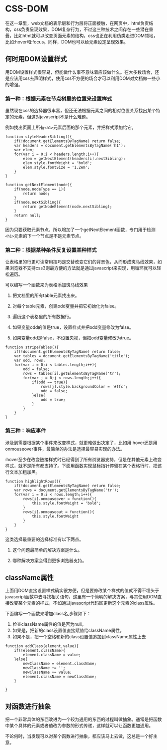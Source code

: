 # CSS-DOM

在这一章里，web文档的表示层和行为层将正面接触，在网页中，html负责结构，css负责呈现效果，DOM复杂行为，不过这三种技术之间存在一些潜在重叠，比如html就可以改变页面元素的结构，css也正在利用伪类走进DOM领地，比如:hover和:focus。同样，DOM也可以给元素设定呈现效果。

## 何时用DOM设置样式

用DOM设置样式很容易，但能做什么事不意味着应该做什么。在大多数场合，还是应该用css去声明样式，使用css不方便的场合才可以利用DOM对文档做一些小的增强。

### 第一种：根据元素在节点树里的位置来设置样式

虽然现在css的选择器很丰富，但还无法根据元素之间的相对位置关系找出某个特定的元素，但这对javascript不是什么难题。

例如找出页面上所有`<h1>`元素后面的那个元素，并把样式添加给它。

```
function styleHeaderSibling(){
    if(!document.getElementsByTagName) return false;
    var headers = document.getElementsByTagName('h1');
    var elem;
    for(var i = 0;i < headers.length;i++){
        elem = getNextElement(headers[i].nextSibling);
        elem.style.fontWeight = 'bold';
        elem.style.fontSize = '1.2em';
    }
} 

function getNextElement(node){
    if(node.nodeType == 1){
        return node;
    }
    if(node.nextSibling){
        return getNodeElement(node.nextSibling);
    }
    return null;
}
```

因为只要获取元素节点，所以增加了一个getNextElement函数，专门用于检测`<h1>`元素的下一个节点是不是元素节点。

### 第二种：根据某种条件反复设置某种样式

让表格里的行更可读常用技巧是交替改变它们的背景色，从而形成斑马线效果，如果浏览器不支持css3则最方便的方法就是通过javascript来实现，用循环就可以轻松遍历。

可以编写一个函数来为表格添加斑马线效果

1. 把文档里的所有table元素找出来。

2. 对每个table元素，创建odd变量并把它初始化为false。

3. 遍历这个表格里的所有数据行。

4. 如果变量odd的值是true，设置样式并把odd变量修改为false。

5. 如果变量odd是false，不设置央视，但把odd变量修改为true。

```
function stripeTables(){
    if(!document.getElementsByTagName) return false;
    var tables = document.getElementsByTagName('title');
    var odd, rows;
    for(var i = 0;i < tables.length;i++){
        odd = false;
        rows = tables[i].getElementsByTagName('tr');
        for(var j = 0;j < rows.length;j++){
            if(odd == true){
                rows[j].style.backgroundColor = '#ffc';
                odd = false;
            }else{
                odd = true;
            }
        }
    }
}
```

### 第三种：响应事件

涉及到需要根据某个事件来改变样式，就更难做出决定了，比如用:hover还是用onmouseover事件，最简单的办法是选择最容易实现的办法。

:hover至少在改变链接样式时已经得到了所有浏览器支持，但是在其他元素上改变样式，就不是所有都支持了。下面用函数实现鼠标指针停留在某个表格行时，把该行文本加粗加黑。

```
function highlightRows(){
    if(!document.getElementsByTagName) return false;
    var rows = document.getElementsByTagName('tr');
    for(var i = 0;i < rows.length;i++){
        rows[i].onmouseover = function(){
            this.style.fontWeight = 'bold';
        }
        rows[i].onmouseout = function(){
            this.style.fontWeight
        }
    }
}
```

这类选择最重要的选择标准有以下两点。

1. 这个问题最简单的解决方案是什么。

2. 哪种解决方案会得到更多浏览器支持。

## className属性

上面用DOM直接设置样式确实很方便，但是要修改某个样式的值就不得不埋头于javascript函数中去寻找相关语句，这里有一个简明的解决方案，与其使用DOM直接改变某个元素的样式，不如通过javascript代码区更新这个元素的class属性。

下面编写一个函数来增加class名,步骤如下：

1. 检查className属性的值是否为null。
2. 如果是，把新的class设置值直接赋值给className属性。
3. 如果不是，把一个空格和新的class设置值追加到className属性上去

```
function addClass(element,value){
    if(!element.className){
        element.className = value;
    }else{
        newClassName = element.className;
        newClassName += '';
        newClassName += value;
        element.className = newClassName;
    }
    
}
```

## 对函数进行抽象

把一个非常具体的东西改进为一个较为通用的东西的过程叫做抽象。通常是把函数中某个具体的元素或者值改为参数的形式传递，这样就可以让函数更加通用。

不论何时，当发现可以对某个函数进行抽象，都应该马上去做，这总是一个好主意。







